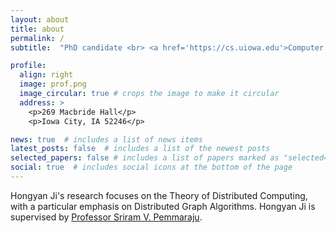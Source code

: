 ```yaml
---
layout: about
title: about
permalink: /
subtitle:  "PhD candidate <br> <a href='https://cs.uiowa.edu'>Computer Science</a> | The University of Iowa"

profile:
  align: right
  image: prof.png
  image_circular: true # crops the image to make it circular
  address: >
    <p>269 Macbride Hall</p>
    <p>Iowa City, IA 52246</p>

news: true  # includes a list of news items
latest_posts: false  # includes a list of the newest posts
selected_papers: false # includes a list of papers marked as "selected={true}"
social: true  # includes social icons at the bottom of the page
---
```


Hongyan Ji's research focuses on the Theory of Distributed Computing, with a particular emphasis on Distributed Graph Algorithms. Hongyan Ji is supervised by [Professor Sriram V. Pemmaraju](https://homepage.cs.uiowa.edu/~sriram/). 

 

